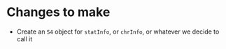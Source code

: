 # Changes to make

- Create an `S4` object for `statInfo`, or `chrInfo`, or whatever we decide to call it